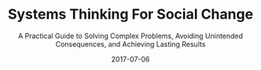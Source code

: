 ---
date: 2017-07-06
dateYear: 2017
isbn: 9781603585804
title: Systems Thinking For Social Change
subtitle: A Practical Guide to Solving Complex Problems, Avoiding Unintended Consequences, and Achieving Lasting Results
description: "Donors, leaders of nonprofits, and public policy makers usually have the best of intentions to serve society and improve social conditions. But often their solutions fall far short of what they want to accomplish and what is truly needed. Moreover, the answers they propose and fund often produce the opposite of what they want over time. We end up with temporary shelters that increase homelessness, drug busts that increase drug-related crime, or food aid that increases starvation. How do these unintended consequences come about and how can we avoid them? By applying conventional thinking to complex social problems, we often perpetuate the very problems we try so hard to solve, but it is possible to think differently, and get different results. Systems Thinking for Social Change enables readers to contribute more effectively to society by helping them understand what systems thinking is and why it is so important in their work. It also gives concrete guidance on how to incorporate systems thinking in problem solving, decision making, and strategic planning without becoming a technical expert. Systems thinking leader David Stroh walks readers through techniques he has used to help people improve their efforts to end homelessness, improve public health, strengthen education, design a system for early childhood development, protect child welfare, develop rural economies, facilitate the reentry of formerly incarcerated people into society, resolve identity-based conflicts, and more. The result is a highly readable, effective guide to understanding systems and using that knowledge to get the results you want."
cover: cover-systems-thinking-for-social-change.jpeg
coverGoogle: https://books.google.com/books/content?id=Fa2PCgAAQBAJ&printsec=frontcover&img=1&zoom=1&edge=curl&source=gbs_api
pageCount: 266
authors: David Peter Stroh
publishers: Chelsea Green Publishing
published: 2015
publishedYear: 2014
shelves:
- non-fiction
skills:
- systems-thinking
portfolioFeature: true
---